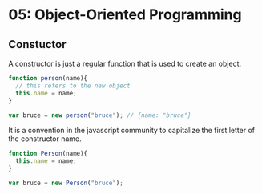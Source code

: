 # 05: Object-Oriented Programming

## Constuctor

A constructor is just a regular function that is used to create an object.

```js
function person(name){
  // this refers to the new object
  this.name = name;
}

var bruce = new person("bruce"); // {name: "bruce"}
```

It is a convention in the javascript community to capitalize the first letter of the constructor name.

```js
function Person(name){
  this.name = name;
}

var bruce = new Person("bruce");
```

